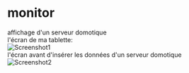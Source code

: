 # monitor
affichage d'un serveur domotique<br>
l'écran de ma tablette:<br>
<img src="main/readme_img/image1.jpg" alt="Screenshot1" style="max-width: 100%;"><br>
l'écran avant d'insérer les données d'un serveur domotique<br>
<img src="main/readme_img/image2.jpg" alt="Screenshot2" style="max-width: 100%;"><br>
